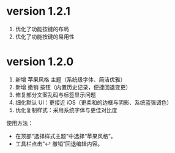 # version 1.2.1
1. 优化了功能按键的布局
2. 优化了功能按键的易用性

# version 1.2.0
1. 新增 苹果风格 主题（系统级字体、简洁优雅）
2. 新增 撤销 按钮（内置历史记录，便捷回退变更）
3. 修复部分文案乱码与标签显示问题
4. 细化默认 UI：更接近 iOS（更柔和的边框与阴影、系统蓝强调色）
5. 优化复制样式：采用系统字体与更佳对比度

使用方法：
- 在顶部“选择样式主题”中选择“苹果风格”。
- 工具栏点击“↩️ 撤销”回退编辑内容。
